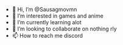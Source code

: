 - 👋 Hi, I’m @Sausagmovmn
- 👀 I’m interested in games and anime
- 🌱 I’m currently learning alot
- 💞️ I’m looking to collaborate on nothing rly
- 📫 How to reach me discord 


<!---
Sausagmovmn/Sausagmovmn is a ✨ special ✨ repository because its `README.md` (this file) appears on your GitHub profile.
You can click the Preview link to take a look at your changes.
--->
